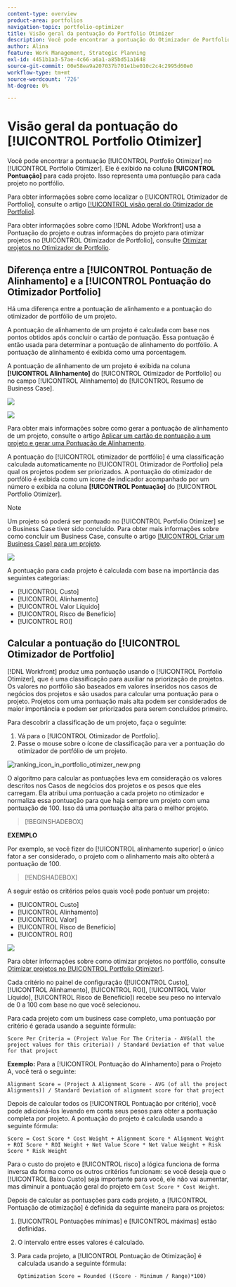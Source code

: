 ```yaml
---
content-type: overview
product-area: portfolios
navigation-topic: portfolio-optimizer
title: Visão geral da pontuação do Portfolio Otimizer
description: Você pode encontrar a pontuação do Otimizador de Portfolio no Otimizador de Portfolio. Ele é exibido na coluna [!UICONTROL Pontuação] para cada projeto. Isso representa uma pontuação para cada projeto no portfólio.
author: Alina
feature: Work Management, Strategic Planning
exl-id: 4451b1a3-57ae-4c66-a6a1-a85bd51a1648
source-git-commit: 00e58ea9a207037b701e1be010c2c4c2995d60e0
workflow-type: tm+mt
source-wordcount: '726'
ht-degree: 0%

---
```


# Visão geral da pontuação do [!UICONTROL Portfolio Otimizer]

<!--Audited: 01/2025-->

Você pode encontrar a pontuação [!UICONTROL Portfolio Otimizer] no [!UICONTROL Portfolio Otimizer]. Ele é exibido na coluna **[!UICONTROL Pontuação]** para cada projeto. Isso representa uma pontuação para cada projeto no portfólio.

Para obter informações sobre como localizar o [!UICONTROL Otimizador de Portfolio], consulte o artigo [[!UICONTROL visão geral do Otimizador de Portfolio]](../../../manage-work/portfolios/portfolio-optimizer/portfolio-optimizer-overview.md).

Para obter informações sobre como [!DNL Adobe Workfront] usa a Pontuação do projeto e outras informações do projeto para otimizar projetos no [!UICONTROL Otimizador de Portfolio], consulte [Otimizar projetos no Otimizador de Portfolio](../../../manage-work/portfolios/portfolio-optimizer/optimize-projects-in-portfolio-optimizer.md).

## Diferença entre a [!UICONTROL Pontuação de Alinhamento] e a [!UICONTROL Pontuação do Otimizador Portfolio]

Há uma diferença entre a pontuação de alinhamento e a pontuação do otimizador de portfólio de um projeto.

A pontuação de alinhamento de um projeto é calculada com base nos pontos obtidos após concluir o cartão de pontuação. Essa pontuação é então usada para determinar a pontuação de alinhamento do portfólio. A pontuação de alinhamento é exibida como uma porcentagem.

A pontuação de alinhamento de um projeto é exibida na coluna **[!UICONTROL Alinhamento]** do [!UICONTROL Otimizador de Portfolio] ou no campo [!UICONTROL Alinhamento] do [!UICONTROL Resumo de Business Case].

![](assets/business-case-summary-aligned-field-highlighted.png)

![](assets/project-alignment-score-portfolio-optimizer-highlighted-350x174.png)

Para obter mais informações sobre como gerar a pontuação de alinhamento de um projeto, consulte o artigo [Aplicar um cartão de pontuação a um projeto e gerar uma Pontuação de Alinhamento](../../../manage-work/projects/define-a-business-case/apply-scorecard-to-project-to-generate-alignment-score.md).

A pontuação do [!UICONTROL otimizador de portfólio] é uma classificação calculada automaticamente no [!UICONTROL Otimizador de Portfolio] pela qual os projetos podem ser priorizados. A pontuação do otimizador de portfólio é exibida como um ícone de indicador acompanhado por um número e exibida na coluna **[!UICONTROL Pontuação]** do [!UICONTROL Portfolio Otimizer].

>[!NOTE]
>
>Um projeto só poderá ser pontuado no [!UICONTROL Portfolio Otimizer] se o Business Case tiver sido concluído. Para obter mais informações sobre como concluir um Business Case, consulte o artigo [[!UICONTROL Criar um Business Case] para um projeto](../../../manage-work/projects/define-a-business-case/create-business-case.md).

![](assets/portfolio-optimizer-project-score-highlighted-350x132.png)

A pontuação para cada projeto é calculada com base na importância das seguintes categorias:

* [!UICONTROL Custo]
* [!UICONTROL Alinhamento]
* [!UICONTROL Valor Líquido]
* [!UICONTROL Risco de Benefício]
* [!UICONTROL ROI]

## Calcular a pontuação do [!UICONTROL Otimizador de Portfolio]

<!--
<p data-mc-conditions="QuicksilverOrClassic.Draft mode">(NOTE: This was edited based on this issue, per Anna: https://hub.workfront.com/issue/603d0c58000095ea0bc00ce5e2110693/overview)</p>
-->

[!DNL Workfront] produz uma pontuação usando o [!UICONTROL Portfolio Otimizer], que é uma classificação para auxiliar na priorização de projetos. Os valores no portfólio são baseados em valores inseridos nos casos de negócios dos projetos e são usados para calcular uma pontuação para o projeto. Projetos com uma pontuação mais alta podem ser considerados de maior importância e podem ser priorizados para serem concluídos primeiro.

Para descobrir a classificação de um projeto, faça o seguinte:

1. Vá para o [!UICONTROL Otimizador de Portfolio].
1. Passe o mouse sobre o ícone de classificação para ver a pontuação do otimizador de portfólio de um projeto.

![ranking_icon_in_portfolio_otimizer_new.png](assets/ranking-icon-in-portfolio-optimizer-new-350x160.png)

O algoritmo para calcular as pontuações leva em consideração os valores descritos nos Casos de negócios dos projetos e os pesos que eles carregam. Ela atribui uma pontuação a cada projeto no otimizador e normaliza essa pontuação para que haja sempre um projeto com uma pontuação de 100. Isso dá uma pontuação alta para o melhor projeto.

>[!BEGINSHADEBOX]

**EXEMPLO**

Por exemplo, se você fizer do [!UICONTROL alinhamento superior] o único fator a ser considerado, o projeto com o alinhamento mais alto obterá a pontuação de 100.

>[!ENDSHADEBOX]

A seguir estão os critérios pelos quais você pode pontuar um projeto:

* [!UICONTROL Custo]
* [!UICONTROL Alinhamento]
* [!UICONTROL Valor]
* [!UICONTROL Risco de Benefício]
* [!UICONTROL ROI]

![](assets/optimizer-sliding-value-options-350x77.png)

Para obter informações sobre como otimizar projetos no portfólio, consulte [Otimizar projetos no [!UICONTROL Portfolio Otimizer]](../../../manage-work/portfolios/portfolio-optimizer/optimize-projects-in-portfolio-optimizer.md).

Cada critério no painel de configuração ([!UICONTROL Custo], [!UICONTROL Alinhamento], [!UICONTROL ROI], [!UICONTROL Valor Líquido], [!UICONTROL Risco de Benefício]) recebe seu peso no intervalo de 0 a 100 com base no que você selecionou.

Para cada projeto com um business case completo, uma pontuação por critério é gerada usando a seguinte fórmula:

```
Score Per Criteria = (Project Value For The Criteria - AVG(all the project values for this criteria)) / Standard Deviation of that value for that project
```

**Exemplo:** Para a [!UICONTROL Pontuação do Alinhamento] para o Projeto A, você terá o seguinte:

```
Alignment Score = (Project A Alignment Score - AVG (of all the project Alignments)) / Standard Deviation of alignment score for that project
```

Depois de calcular todos os [!UICONTROL Pontuação por critério], você pode adicioná-los levando em conta seus pesos para obter a pontuação completa por projeto. A pontuação do projeto é calculada usando a seguinte fórmula:

```
Score = Cost Score * Cost Weight + Alignment Score * Alignment Weight + ROI Score * ROI Weight + Net Value Score * Net Value Weight + Risk Score * Risk Weight
```

Para o custo do projeto e [!UICONTROL risco] a lógica funciona de forma inversa da forma como os outros critérios funcionam: se você deseja que o [!UICONTROL Baixo Custo] seja importante para você, ele não vai aumentar, mas diminuir a pontuação geral do projeto em `Cost Score * Cost Weight`.

Depois de calcular as pontuações para cada projeto, a [!UICONTROL Pontuação de otimização] é definida da seguinte maneira para os projetos:

1. [!UICONTROL Pontuações mínimas] e [!UICONTROL máximas] estão definidas.
1. O intervalo entre esses valores é calculado.
1. Para cada projeto, a [!UICONTROL Pontuação de Otimização] é calculada usando a seguinte fórmula:

   ```
   Optimization Score = Rounded ((Score - Minimum / Range)*100)
   ```
